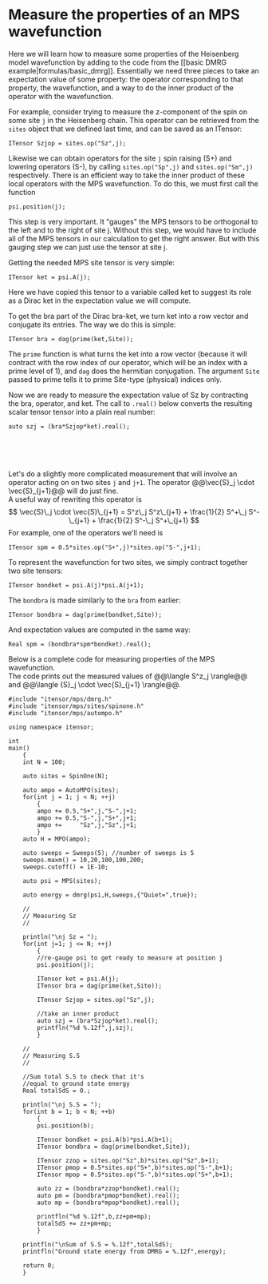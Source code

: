 # Measure the properties of an MPS wavefunction #

Here we will learn how to measure some properties of the
Heisenberg model wavefunction by adding to the code from the [[basic DMRG example|formulas/basic_dmrg]].
Essentially we need three pieces to take an expectation value of some property: the operator 
corresponding to that property, the wavefunction, and a way to do the inner
product of the operator with the wavefunction.

For example, consider trying to measure the z-component of
the spin on some site `j` in the Heisenberg chain. 
This operator can be retrieved from the `sites` object 
that we defined last time, and can be saved as an ITensor:

    ITensor Szjop = sites.op("Sz",j);

Likewise we can obtain operators for the site `j` spin raising (S+) and lowering operators (S-),
by calling `sites.op("Sp",j)` and `sites.op("Sm",j)` respectively.
There is an efficient way to take the inner product of these local operators with the MPS
wavefunction. To do this, we must first call the function

    psi.position(j);

This step is very important.  It "gauges" the MPS tensors to be orthogonal
to the left and to the right of site j.
Without this step, we would have to include all of the MPS tensors in our calculation
to get the right answer. But with this gauging step we can just use the tensor at
site j.

Getting the needed MPS site tensor is very simple:

    ITensor ket = psi.A(j);

Here we have copied this tensor to a variable called ket to suggest its role as
a Dirac ket in the expectation value we will compute.

To get the bra part of the Dirac bra-ket, we turn ket into a row vector and conjugate
its entries.  The way we do this is simple:

    ITensor bra = dag(prime(ket,Site));

The `prime` function is what turns the ket into a row vector (because it will contract with the 
row index of our operator, which will be an index with a prime level of 1), and `dag` does the hermitian conjugation. 
The argument `Site` passed to prime tells it
to prime Site-type (physical) indices only.

Now we are ready to measure the expectation value of Sz by contracting the bra, operator, and ket. The 
call to `.real()` below converts the resulting scalar tensor tensor into a plain real number:

    auto szj = (bra*Szjop*ket).real();

<br/>
<br/>
<br/>

Let's do a slightly more complicated measurement that will involve an operator acting on
on two sites `j` and `j+1`.  The operator @@\vec{S}\_j \cdot \vec{S}\_{j+1}@@ will do just fine.  
A useful way of rewriting this operator is
$$
\vec{S}\_j \cdot \vec{S}\_{j+1} = S^z\_j S^z\_{j+1} + \frac{1}{2} S^+\_j S^-\_{j+1} + \frac{1}{2} S^-\_j S^+\_{j+1}
$$
For example, one of the operators we'll need is

    ITensor spm = 0.5*sites.op("S+",j)*sites.op("S-",j+1);

To represent the wavefunction for two sites, we simply contract together two site tensors:

    ITensor bondket = psi.A(j)*psi.A(j+1);

The `bondbra` is made similarly to the `bra` from earlier:

    ITensor bondbra = dag(prime(bondket,Site));

And expectation values are computed in the same way:

    Real spm = (bondbra*spm*bondket).real();

Below is a complete code for measuring properties of the MPS wavefunction.  
The code prints out the measured values of
@@\langle S^z\_j \rangle@@ and @@\langle {S}\_j \cdot \vec{S}\_{j+1} \rangle@@.


    #include "itensor/mps/dmrg.h"
    #include "itensor/mps/sites/spinone.h"
    #include "itensor/mps/autompo.h"

    using namespace itensor;

    int 
    main()
        {
        int N = 100;

        auto sites = SpinOne(N);

        auto ampo = AutoMPO(sites);
        for(int j = 1; j < N; ++j)
            {
            ampo += 0.5,"S+",j,"S-",j+1;
            ampo += 0.5,"S-",j,"S+",j+1;
            ampo +=     "Sz",j,"Sz",j+1;
            }
        auto H = MPO(ampo);

        auto sweeps = Sweeps(5); //number of sweeps is 5
        sweeps.maxm() = 10,20,100,100,200;
        sweeps.cutoff() = 1E-10;

        auto psi = MPS(sites);

        auto energy = dmrg(psi,H,sweeps,{"Quiet=",true});

        //
        // Measuring Sz
        //

        println("\nj Sz = ");
        for(int j=1; j <= N; ++j) 
            {
            //re-gauge psi to get ready to measure at position j
            psi.position(j);

            ITensor ket = psi.A(j);
            ITensor bra = dag(prime(ket,Site));

            ITensor Szjop = sites.op("Sz",j);

            //take an inner product 
            auto szj = (bra*Szjop*ket).real();
            printfln("%d %.12f",j,szj);
            }

        //
        // Measuring S.S
        //

        //Sum total S.S to check that it's 
        //equal to ground state energy
        Real totalSdS = 0.;

        println("\nj S.S = ");
        for(int b = 1; b < N; ++b) 
            { 
            psi.position(b);

            ITensor bondket = psi.A(b)*psi.A(b+1);
            ITensor bondbra = dag(prime(bondket,Site)); 

            ITensor zzop = sites.op("Sz",b)*sites.op("Sz",b+1); 
            ITensor pmop = 0.5*sites.op("S+",b)*sites.op("S-",b+1); 
            ITensor mpop = 0.5*sites.op("S-",b)*sites.op("S+",b+1); 

            auto zz = (bondbra*zzop*bondket).real();
            auto pm = (bondbra*pmop*bondket).real();
            auto mp = (bondbra*mpop*bondket).real();

            printfln("%d %.12f",b,zz+pm+mp);
            totalSdS += zz+pm+mp;
            }

        printfln("\nSum of S.S = %.12f",totalSdS);
        printfln("Ground state energy from DMRG = %.12f",energy);

        return 0;
        }


